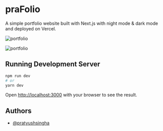 # praFolio

A simple portfolio website built with Next.js with night mode & dark mode and deployed on Vercel.

![portfolio](https://i.postimg.cc/fbzp56dH/Screenshot-from-2023-03-25-14-54-23.png)

![portfolio](https://i.postimg.cc/9fPXq5hJ/Screenshot-from-2023-03-25-14-54-34.png)

## Running Development Server

```bash
npm run dev
# or
yarn dev
```

Open [http://localhost:3000](http://localhost:3000) with your browser to see the result.

## Authors

- [@pratyushsingha](https://www.github.com/pratyushsingha)
